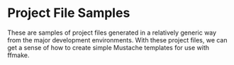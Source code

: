 Project File Samples
====================

These are samples of project files generated in a relatively
generic way from the major development environments. With
these project files, we can get a sense of how to create 
simple Mustache templates for use with ffmake.
